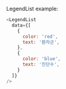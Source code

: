 LegendList example:

```js
<LegendList
  data={[
    {
      color: 'red',
      text: '환자군',
    },
    {
      color: 'blue',
      text: '진단수',
    }
  ]}
/>
```